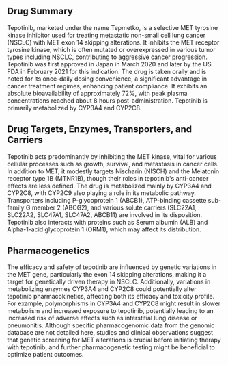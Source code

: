 ## Drug Summary
Tepotinib, marketed under the name Tepmetko, is a selective MET tyrosine kinase inhibitor used for treating metastatic non-small cell lung cancer (NSCLC) with MET exon 14 skipping alterations. It inhibits the MET receptor tyrosine kinase, which is often mutated or overexpressed in various tumor types including NSCLC, contributing to aggressive cancer progression. Tepotinib was first approved in Japan in March 2020 and later by the US FDA in February 2021 for this indication. The drug is taken orally and is noted for its once-daily dosing convenience, a significant advantage in cancer treatment regimes, enhancing patient compliance. It exhibits an absolute bioavailability of approximately 72%, with peak plasma concentrations reached about 8 hours post-administration. Tepotinib is primarily metabolized by CYP3A4 and CYP2C8.

## Drug Targets, Enzymes, Transporters, and Carriers
Tepotinib acts predominantly by inhibiting the MET kinase, vital for various cellular processes such as growth, survival, and metastasis in cancer cells. In addition to MET, it modestly targets Nischarin (NISCH) and the Melatonin receptor type 1B (MTNR1B), though their roles in tepotinib's anti-cancer effects are less defined. The drug is metabolized mainly by CYP3A4 and CYP2C8, with CYP2C9 also playing a role in its metabolic pathway. Transporters including P-glycoprotein 1 (ABCB1), ATP-binding cassette sub-family G member 2 (ABCG2), and various solute carriers (SLC22A1, SLC22A2, SLC47A1, SLC47A2, ABCB11) are involved in its disposition. Tepotinib also interacts with proteins such as Serum albumin (ALB) and Alpha-1-acid glycoprotein 1 (ORM1), which may affect its distribution.

## Pharmacogenetics
The efficacy and safety of tepotinib are influenced by genetic variations in the MET gene, particularly the exon 14 skipping alterations, making it a target for genetically driven therapy in NSCLC. Additionally, variations in metabolizing enzymes CYP3A4 and CYP2C8 could potentially alter tepotinib pharmacokinetics, affecting both its efficacy and toxicity profile. For example, polymorphisms in CYP3A4 and CYP2C8 might result in slower metabolism and increased exposure to tepotinib, potentially leading to an increased risk of adverse effects such as interstitial lung disease or pneumonitis. Although specific pharmacogenomic data from the genomic database are not detailed here, studies and clinical observations suggest that genetic screening for MET alterations is crucial before initiating therapy with tepotinib, and further pharmacogenetic testing might be beneficial to optimize patient outcomes.